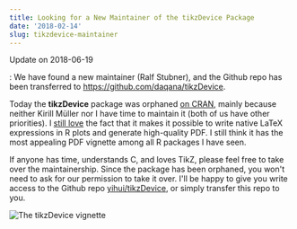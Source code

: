 ```yaml
---
title: Looking for a New Maintainer of the tikzDevice Package
date: '2018-02-14'
slug: tikzdevice-maintainer
---
```


Update on 2018-06-19

:   We have found a new maintainer (Ralf Stubner), and the Github repo has been transferred to https://github.com/daqana/tikzDevice.

Today the **tikzDevice** package was orphaned [on CRAN](https://cran.rstudio.com/package=tikzDevice), mainly because neither Kirill Müller nor I have time to maintain it (both of us have other priorities). I [still love](/en/2011/04/produce-authentic-math-formulas-in-r-graphics/) the fact that it makes it possible to write native LaTeX expressions in R plots and generate high-quality PDF. I still think it has the most appealing PDF vignette among all R packages I have seen.

If anyone has time, understands C, and loves TikZ, please feel free to take over the maintainership. Since the package has been orphaned, you won't need to ask for our permission to take it over. I'll be happy to give you write access to the Github repo [yihui/tikzDevice](https://github.com/yihui/tikzDevice), or simply transfer this repo to you.

![The tikzDevice vignette](https://db.yihui.org/images/tikzDevice-vignette.png#border)
